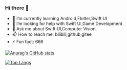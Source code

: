 ### Hi there 👋

- 🌱 I’m currently learning Android,Flutter,Swift UI
- 🤔 I’m looking for help with Swift UI,Game Development
- 💬 Ask me about Swift UI,Computer Vision.
- 📫 How to reach me: bilibili,github,gitee
- ⚡ Fun fact: 666

[![Anurag's GitHub stats](https://github-readme-stats.vercel.app/api?username=zhuhaoxlj&show_icons=true)](https://github.com/anuraghazra/github-readme-stats)

[![Top Langs](https://github-readme-stats.vercel.app/api/top-langs/?username=zhuhaoxlj&layout=compact)](https://github.com/anuraghazra/github-readme-stats)
